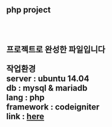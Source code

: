 <h2>php project<h2><br>

프로젝트로 완성한 파일입니다<br>

작업환경<br>
   server : ubuntu 14.04<br>
       db : mysql & mariadb<br>
     lang : php<br>
framework : codeigniter<br>
     link : <a href="http://ec2-52-37-198-200.us-west-2.compute.amazonaws.com">here</a>



